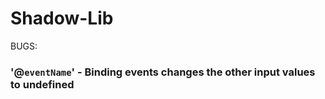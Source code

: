 # Shadow-Lib

BUGS:

### '@`eventName`' - Binding events changes the other input values to undefined
